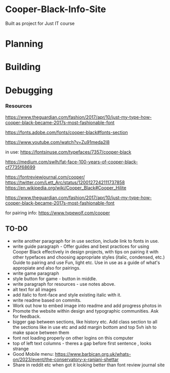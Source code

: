 # Cooper-Black-Info-Site

Built as project for Just IT course

# Planning

# Building

# Debugging

### Resources

https://www.theguardian.com/fashion/2017/apr/10/just-my-type-how-cooper-black-became-2017s-most-fashionable-font

https://fonts.adobe.com/fonts/cooper-black#fonts-section

https://www.youtube.com/watch?v=Zu91meda2I8

in use: https://fontsinuse.com/typefaces/7357/cooper-black

https://medium.com/swlh/fat-face-100-years-of-cooper-black-cf7735f68699

https://fontreviewjournal.com/cooper/
https://twitter.com/Lett_Arc/status/1200127242111737858
https://en.wikipedia.org/wiki/Cooper_Black#Cooper_Hilite

https://www.theguardian.com/fashion/2017/apr/10/just-my-type-how-cooper-black-became-2017s-most-fashionable-font

for pairing info:
https://www.typewolf.com/cooper

## TO-DO

- write another paragraph for in use section, include link to fonts in use.
- write guide paragraph - Offer guides and best practices for using Cooper Black effectively in design projects, with tips on pairing it with other typefaces and choosing appropriate styles (italic, condensed, etc.) Guide to pairing and use Fun, light etc. Use in use as
  a guide of what's appropiate and also for pairings.
- write game paragraph
- style button for game - button in middle.
- write paragraph for resources - use notes above.
- alt text for all images
- add italic to font-face and style existing italic with it.
- write readme based on commits.
- Work out how to embed image into readme and add progress photos in
- Promote the website within design and typographic communities. Ask for feedback.
- bigger gap between sections, like history etc.
  Add class section to all the sections like in use etc and add margin bottom and top 5vh ish to make space between them
- font not loading properly on other logins on this computer
- top of left text columns - theres a gap before first sentence , looks strange
- Good Mobile menu: https://www.barbican.org.uk/whats-on/2023/event/the-conservatory-x-ranjani-shettar
- Share in reddit etc when got it looking better than font review journal site
